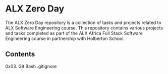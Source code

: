 # ALX Zero Day
The ALX Zero Day repository is a collection of tasks and projects related to ALX Software Engineering course. This repository contains various projects and tasks completed as part of the ALX Africa Full Stack Software Engineering course in partnership with Holberton School.

## Contents


0x03. Git
Bash
.gitignore

